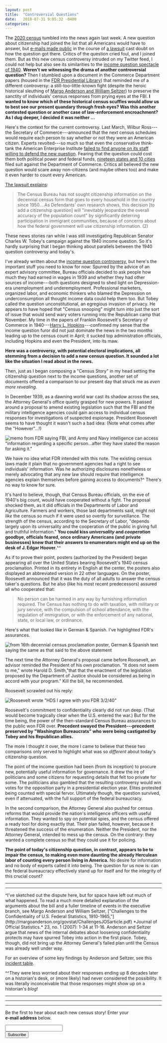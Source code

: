 ```yaml
---
layout: post
title:  "Controversial Questions"
date:   2018-07-31 9:05:32 -0400
categories:
---
```


The [2020 census](https://www.census.gov/2020census) tumbled into the news again last week. A new question about citizenship had joined the list that all Americans would have to answer, but [e-mails made public](https://www.nytimes.com/2018/07/24/us/census-citizenship-question.html?rref=collection%2Ftimestopic%2FCensus&action=click&contentCollection=timestopics&region=stream&module=stream_unit&version=latest&contentPlacement=2&pgtype=collection) in the course of [a lawsuit](https://www.nytimes.com/2018/07/26/us/citizenship-question-census.html?rref=collection%2Ftimestopic%2FCensus&action=click&contentCollection=timestopics&region=stream&module=stream_unit&version=latest&contentPlacement=1&pgtype=collection) cast doubt on how the question got there. Critics of the question cried foul, and I joined them. But as this new census controversy intruded on my Twitter feed, I could not help but also see its similarities to the [income question spectacle of 1940](/2018/07/19/super-snoopers.html). **Weren't we witnessing the drama of another controversial question?** Then I stumbled upon a document in the Commerce Department papers (housed in the [FDR Presidential Library](https://fdrlibrary.org/)) that reminded me of a different controversy: a still-too-little-known fight (despite the heroic historical sleuthing of [Margo Anderson and William Seltzer](http://margoanderson.org/govstat/integrity.htm)) to preserve the sanctity of individuals' census responses from prying eyes at the FBI. **I wanted to know which of these historical census scuffles would allow us to best see our present quandary through fresh eyes? Was this another contested question or another case of law-enforcement encroachment? As I dug deeper, I decided it was neither ...**

Here's the context for the current controversy. Last March, Wilbur Ross---the Secretary of Commerce---announced that the next census schedules would require each person to say whether or not they were an American citizen. Experts revolted---so much so that even the conservative think-tank the American Enterprise Institute [failed to find anyone on its staff willing to defend the new question](https://www.nytimes.com/2018/07/24/us/census-citizenship-question.html?rref=collection%2Ftimestopic%2FCensus&action=click&contentCollection=timestopics&region=stream&module=stream_unit&version=latest&contentPlacement=2&pgtype=collection). Fearing that the question could cost them both political power and federal funds, [nineteen states and 10 cities](https://ag.ny.gov/sites/default/files/complaint.pdf) filed suit against the Department of Commerce. Critics all believed the new question would scare away non-citizens (and maybe others too) and make it even harder to count every American.

[The lawsuit explains](https://ag.ny.gov/sites/default/files/complaint.pdf):
>The Census Bureau has not sought citizenship information on the decennial census form that goes to every household in the country since 1950....As Defendants' own research shows, this decision [to add a citizenship question] will "inevitably jeopardize the overall accuracy of the population count" by significantly deterring participation in immigrant communities, because of concerns about how the federal government will use citizenship information. (2)

These news stories ran while I was still investigating Republican Senator Charles W. Tobey's campaign against the 1940 income question. So it's hardly surprising that I began thinking about parallels between the 1940 question controversy and today's.

I've already written about the [income question controversy](/2018/07/19/super-snoopers.html), but here's the important stuff you need to know for now: Spurred by the advice of an expert advisory committee, Bureau officials decided to ask people how much they had earned in wages in 1939 and whether they had other sources of income---both questions designed to shed light on Depression-era unemployment and underemployment. Professional marketers, organized labor, and economic thinkers who blamed the Depression on underconsumption all thought income data could help them too. But Tobey called the question unconstitutional, an egregious invasion of privacy. He appears to have hoped that "Census snooping" might turn into just the sort of issue that would send wary voters running into the Republican camp that November. My time in the papers of Franklin Roosevelt's Secretary of Commerce in 1940---[Harry L. Hopkins](https://catalog.archives.gov/id/579023)---confirmed my sense that the income question furor did not just dominate the news in the two months leading up to the census count in April; it sucked top administration officials, including Hopkins and even the President, into its maw.

**Here was a controversy, with potential electoral implications, all stemming from a decision to add a new census question. It sounded a lot like the situation I read about in the news.**

Then, just as I began composing a "Census Story" in my head setting the citizenship question next to the income questions, another set of documents offered a comparison to our present day that struck me as *even more revealing*.

In December 1939, as a dawning world war cast its shadow across the sea, the Attorney General's office quietly grasped for new powers. It passed around a proposal to amend existing legislation such that the FBI and the military intelligence agencies could gain access to individual census responses for investigations of suspected espionage. President Roosevelt seems to have thought it wasn't such a bad idea: (Note what comes after the "However"...!)

![memo from FDR saying FBI, and Army and Navy intelligence can access "information regarding a specific person...after they have stated the reason for asking it."](/images/FDR-memo-fbi_small.jpg)
<!--- Folder 1939-40, Census Bureau, Department of Commerce, Franklin D. Roosevelt, Papers as President, Official File, Franklin D. Roosevelt Library, Hyde Park, New York --->

We have no idea what FDR intended with this note. The existing census laws made it plain that no government agencies had a right to see individuals' information. Was he authorizing disclosures nonetheless or merely advocating that any new law should require that intelligence agencies explain themselves before gaining access to documents?^ There's no way to know for sure.

It's hard to believe, though, that Census Bureau officials, on the eve of 1940's big count, would have cooperated without a fight. The proposal shocked them, as it did officials in the Departments of Labor and Agriculture. Farmers and workers, those last departments said, might not *like* the census so much if it were used so overtly for surveillance. The strength of the census, according to the Secretary of Labor, "depends largely upon its universality and the cooperation of the public in giving full and truthful information." **You could kiss *universality* and *cooperation* goodbye, officials feared, once ordinary Americans (and private businesses) knew that their answers to enumerators might end up on the desk of J. Edgar Hoover.**^^

<!--- Quote of "dangerous" from Dedrick quoted in Anderson & Seltzer (2017), 13. Sec'y of labor paraphrased in Harold D. Smith to FDR, "Memorandum for the President," 27 February 1940, Folder 1939-40, Census Bureau, Department of Commerce, Franklin D. Roosevelt, Papers as President, Official File, Franklin D. Roosevelt Library, Hyde Park, New York  --->

As if to prove their point, posters (authorized by the President) began appearing all over the United States bearing Roosevelt's 1940 census proclamation. Printed in its entirety in English at the center, the posters also displayed an abbreviated version in 22 other languages. On the poster, Roosevelt announced that it was the duty of all adults to answer the census taker's questions. But he also (like his most recent predecessors) assured all who cooperated that:
>No person can be harmed in any way by furnishing information required. The Census has nothing to do with taxation, with military or jury service, with the compulsion of school attendance, with the regulation of immigration, or with the enforcement of any national, state, or local law, or ordinance.

Here's what that looked like in German & Spanish. I've highlighted FDR's assurances.

![from 16th decennial census proclamation poster, German & Spanish text saying the same as that said to the above statement](/images/proclamation-German-highlights.jpg)

The next time the Attorney General's proposal came before Roosevelt, an advisor reminded the President of his own proclamation. "It does not seem to me," wrote Harold D. Smith,"that that the enactment of the legislation proposed by the Department of Justice should be considered as being in accord with your program." Kill the bill, he recommended.

Roosevelt scrawled out his reply:

![Roosevelt wrote "HDS I agree with you FDR 3/2/40"](/images/FDR-I-agree-small.jpg)

Roosevelt's commitment to confidentiality clearly did not run deep. (That would become tragically clear when the U.S. entered the war.) But for the time being, the power of the then-standard Census Bureau assurances to the public won FDR over. **Precedent swayed the President---precedent preserved by "Washington Bureaucrats" who were being castigated by Tobey and his Republican allies.**

The more I thought it over, the more I came to believe that these two comparisons only served to highlight what was so *different* about today's citizenship question.

The point of the income question had been (from its inception) to procure new, potentially useful information for governance. It drew the ire of politicians and some citizens for requesting details that felt too private for some. The politicians also gambled that the resulting controversy would win votes for the opposition party in a presidential election year. Elites protested being counted with special fervor. Ultimately though, the question survived, even if attenuated, with the full support of the federal bureaucracy.

In the second comparison, the Attorney General also pushed for census reforms that would provide the nation's intelligence officers with useful information. They wanted to spy on potential spies, and the census offered a ready tool for doing exactly that. Their plan failed, however, because it threatened the success of the enumeration. Neither the President, nor the Attorney General, intended to mess up the census. On the contrary: they wanted a complete census so that they could use it for policing.

**The point of today's citizenship question, in contrast, appears to be to impair the census, to making even more daunting the already Herculean labor of counting every person living in America.** No desire for information and no body of experts called it into being. The question for us now is: can the federal bureaucracy effectively stand up for itself and for the integrity of this crucial count?

---
---
<p></p>
^I've sketched out the dispute here, but for space have left out much of what happened. To read a much more detailed explanation of the arguments about the bill and a fuller timeline of events in the executive branch, see Margo Anderson and William Seltzer, ["Challenges to the Confidentiality of U.S. Federal Statistics, 1910-1965,"](http://margoanderson.org/govstat/ChallengesJOSarticle.pdf)  *Journal of Official Statistics.*  23, no. 1 (2007): 1-34 at 11-16. Anderson and Seltzer argue that news of the internal debates about loosening confidentiality protects may have spurred Tobey into action in the first place. Tobey, though, did not bring up the Attorney General's failed plan until the Census was already well under way.

For an overview of some key findings by Anderson and Seltzer, see this [incident table](http://margoanderson.org/govstat/incidenttable2.pdf).

^^They were less worried about their responses ending up 8 decades later on a historian's desk, or (more likely) had never considered the possibility. It was literally inconceivable that those responses might show up on a historian's *blog*!


---
---
---


<!-- Begin MailChimp Signup Form -->
<link href="//cdn-images.mailchimp.com/embedcode/classic-10_7.css" rel="stylesheet" type="text/css">
<style type="text/css">
	#mc_embed_signup{background:#fff; clear:left;  width:400px;}
</style>
<div id="mc_embed_signup">
<form action="https://censusstories.us18.list-manage.com/subscribe/post?u=000dd26e1c94a37eaac4e40fc&amp;id=3ad965cfea" method="post" id="mc-embedded-subscribe-form" name="mc-embedded-subscribe-form" class="validate" target="_blank" novalidate>
    <div id="mc_embed_signup_scroll">
	<p>Be the first to hear about each new census story! Enter your <b>e-mail address</b> below.</p>
<div class="mc-field-group">
	<label for="mce-EMAIL"> </label>
	<input type="email" value="" name="EMAIL" class="required email" id="mce-EMAIL">
</div>
	<div id="mce-responses" class="clear">
		<div class="response" id="mce-error-response" style="display:none"></div>
		<div class="response" id="mce-success-response" style="display:none"></div>
	</div>    <!-- real people should not fill this in and expect good things - do not remove this or risk form bot signups-->
    <div style="position: absolute; left: -5000px;" aria-hidden="true"><input type="text" name="b_000dd26e1c94a37eaac4e40fc_3ad965cfea" tabindex="-1" value=""></div>
    <div class="clear"><input type="submit" value="Subscribe" name="subscribe" id="mc-embedded-subscribe" class="button"></div>
    </div>
</form>
</div>
<script type='text/javascript' src='//s3.amazonaws.com/downloads.mailchimp.com/js/mc-validate.js'></script><script type='text/javascript'>(function($) {window.fnames = new Array(); window.ftypes = new Array();fnames[0]='EMAIL';ftypes[0]='email';fnames[1]='FNAME';ftypes[1]='text';fnames[2]='LNAME';ftypes[2]='text';fnames[3]='ADDRESS';ftypes[3]='address';fnames[4]='PHONE';ftypes[4]='phone';fnames[5]='BIRTHDAY';ftypes[5]='birthday';}(jQuery));var $mcj = jQuery.noConflict(true);</script>
<!--End mc_embed_signup-->

